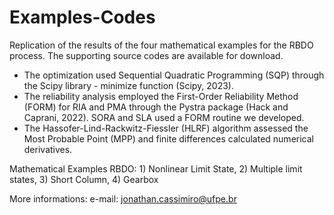 # Examples-Codes
Replication of the results of the four mathematical examples for the RBDO process. 
The supporting source codes are available for download.

- The optimization used Sequential Quadratic Programming (SQP) through the Scipy library - minimize function (Scipy, 2023).
- The reliability analysis employed the First-Order Reliability Method (FORM) for RIA and PMA through the Pystra package (Hack and Caprani, 2022). SORA and SLA used a FORM routine we developed.
- The Hassofer-Lind-Rackwitz-Fiessler (HLRF) algorithm assessed the Most Probable Point (MPP) and finite differences calculated numerical derivatives. 

Mathematical Examples RBDO: 1) Nonlinear Limit State, 2) Multiple limit states, 3) Short Column, 4) Gearbox

More informations:
e-mail: jonathan.cassimiro@ufpe.br
